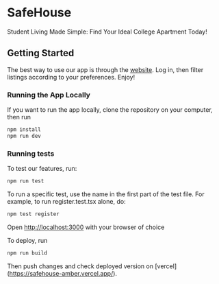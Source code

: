 # SafeHouse
Student Living Made Simple: Find Your Ideal College Apartment Today!

## Getting Started
The best way to use our app is through the [website](https://safehouse-amber.vercel.app/).
Log in, then filter listings according to your preferences. Enjoy!


### Running the App Locally
If you want to run the app locally, clone the repository on your computer, then run
```bash
npm install
npm run dev
```

### Running tests
To test our features, run:
```bash
npm run test
```
To run a specific test, use the name in the first part of the test file. For example, to run register.test.tsx alone, do: 
```bash
npm test register
```

Open [http://localhost:3000](http://localhost:3000) with your browser of choice

To deploy, run 
```bash
npm run build
```
Then push changes and check deployed version on [vercel] (https://safehouse-amber.vercel.app/). 